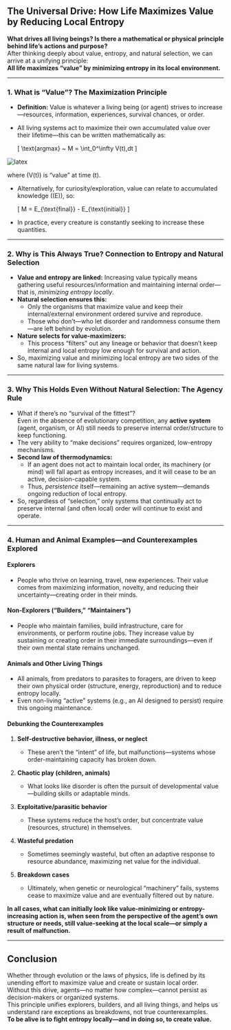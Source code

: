 ## The Universal Drive: How Life Maximizes Value by Reducing Local Entropy

**What drives all living beings? Is there a mathematical or physical principle behind life’s actions and purpose?**  
After thinking deeply about value, entropy, and natural selection, we can arrive at a unifying principle:  
**All life maximizes “value” by minimizing entropy in its local environment.**

---

### 1. What is “Value”? The Maximization Principle

- **Definition:** Value is whatever a living being (or agent) strives to increase—resources, information, experiences, survival chances, or order.
- All living systems act to maximize their own accumulated value over their lifetime—this can be written mathematically as:

  \[
  \text{argmax} ~ M = \int_0^\infty V(t)\,dt
  \]

![latex](https://latex.codecogs.com/png.image?%5Ctext%7Bargmax%7D%20~%20M%20%3D%20%5Cint_0%5E%5Cinfty%20V%28t%29%5C%2Cdt)

  where \(V(t)\) is “value” at time \(t\).
- Alternatively, for curiosity/exploration, value can relate to accumulated knowledge (\(E\)), so:

  \[
  M = E_{\text{final}} - E_{\text{initial}}
  \]

- In practice, every creature is constantly seeking to increase these quantities.

---

### 2. Why is This Always True? Connection to Entropy and Natural Selection

- **Value and entropy are linked:** Increasing value typically means gathering useful resources/information and maintaining internal order—that is, *minimizing entropy locally*.
- **Natural selection ensures this:**  
  - Only the organisms that maximize value and keep their internal/external environment ordered survive and reproduce.
  - Those who don’t—who let disorder and randomness consume them—are left behind by evolution.
- **Nature selects for value-maximizers:**  
  - This process “filters” out any lineage or behavior that doesn’t keep internal and local entropy low enough for survival and action.
- So, maximizing value and minimizing local entropy are two sides of the same natural law for living systems.

---

### 3. Why This Holds Even Without Natural Selection: The Agency Rule

- What if there’s no “survival of the fittest”?  
  Even in the absence of evolutionary competition, any **active system** (agent, organism, or AI) still needs to preserve internal order/structure to keep functioning.
- The very ability to “make decisions” requires organized, low-entropy mechanisms.
- **Second law of thermodynamics:**  
  - If an agent does not act to maintain local order, its machinery (or mind) will fall apart as entropy increases, and it will cease to be an active, decision-capable system.
  - Thus, *persistence* itself—remaining an active system—demands ongoing reduction of local entropy.
- So, regardless of “selection,” only systems that continually act to preserve internal (and often local) order will continue to exist and operate.

---

### 4. Human and Animal Examples—and Counterexamples Explored

#### **Explorers**
- People who thrive on learning, travel, new experiences. Their value comes from maximizing information, novelty, and reducing their uncertainty—creating order in their minds.

#### **Non-Explorers (“Builders,” “Maintainers”)**
- People who maintain families, build infrastructure, care for environments, or perform routine jobs. They increase value by sustaining or creating order in their immediate surroundings—even if their own mental state remains unchanged.

#### **Animals and Other Living Things**
- All animals, from predators to parasites to foragers, are driven to keep their own physical order (structure, energy, reproduction) and to reduce entropy locally.
- Even non-living “active” systems (e.g., an AI designed to persist) require this ongoing maintenance.

#### **Debunking the Counterexamples**

1. **Self-destructive behavior, illness, or neglect**  
   - These aren’t the “intent” of life, but malfunctions—systems whose order-maintaining capacity has broken down.

2. **Chaotic play (children, animals)**  
   - What looks like disorder is often the pursuit of developmental value—building skills or adaptable minds.

3. **Exploitative/parasitic behavior**  
   - These systems reduce the host’s order, but concentrate value (resources, structure) in themselves.

4. **Wasteful predation**  
   - Sometimes seemingly wasteful, but often an adaptive response to resource abundance, maximizing net value for the individual.

5. **Breakdown cases**  
   - Ultimately, when genetic or neurological “machinery” fails, systems cease to maximize value and are eventually filtered out by nature.

**In all cases, what can initially look like value-minimizing or entropy-increasing action is, when seen from the perspective of the agent’s own structure or needs, still value-seeking at the local scale—or simply a result of malfunction.**

---

## **Conclusion**

Whether through evolution or the laws of physics, life is defined by its unending effort to maximize value and create or sustain local order.  
Without this drive, agents—no matter how complex—cannot persist as decision-makers or organized systems.  
This principle unifies explorers, builders, and all living things, and helps us understand rare exceptions as breakdowns, not true counterexamples.  
**To be alive is to fight entropy locally—and in doing so, to create value.**

